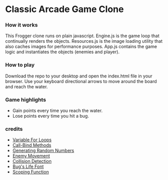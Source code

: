 # Classic Arcade Game Clone

### How it works
This Frogger clone runs on plain javascript. Engine.js is the game loop that continually renders the objects. Resources.js is the image loading utility that also caches images for performance purposes. App.js contains the game logic and instantiates the objects (enemies and player).

### How to play
Download the repo to your desktop and open the index.html file in your browser. Use your keyboard directional arrows to move around the board and reach the water.

### Game highlights
- Gain points every time you reach the water.
- Lose points every time you hit a bug.

### credits
- [Variable For Loops](http://stackoverflow.com/questions/6645067/javascript-dynamically-creating-variables-for-loops)
- [Call-Bind Methods](http://javascriptissexy.com/javascript-apply-call-and-bind-methods-are-essential-for-javascript-professionals/)
- [Generating Random Numbers](http://stackoverflow.com/questions/1527803/generating-random-whole-numbers-in-javascript-in-a-specific-range)
- [Enemy Movement](https://discussions.udacity.com/t/game-design-and-enemies-moving/35473/2)
- [Collision Detection](https://developer.mozilla.org/en-US/docs/Games/Techniques/2D_collision_detection)
- [Bug's Life Font](http://www.dafont.com/a-bugs-life.font)
- [Scoping Function](http://stackoverflow.com/questions/5786851/define-global-variable-in-a-javascript-function)